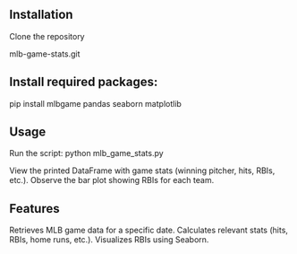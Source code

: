 ## Installation
Clone the repository

mlb-game-stats.git

## Install required packages:
pip install mlbgame
pandas 
seaborn 
matplotlib

## Usage
Run the script:
python mlb_game_stats.py

View the printed DataFrame with game stats (winning pitcher, hits, RBIs, etc.).
Observe the bar plot showing RBIs for each team.

## Features
Retrieves MLB game data for a specific date.
Calculates relevant stats (hits, RBIs, home runs, etc.).
Visualizes RBIs using Seaborn.
